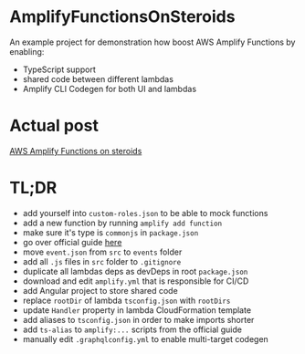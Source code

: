 # AmplifyFunctionsOnSteroids

An example project for demonstration how boost AWS Amplify Functions by enabling:

- TypeScript support
- shared code between different lambdas
- Amplify CLI Codegen for both UI and lambdas

# Actual post

[AWS Amplify Functions on steroids](https://vorant94.medium.com/aws-amplify-functions-on-steroids-bffbfc09960c)

# TL;DR

- add yourself into `custom-roles.json` to be able to mock functions
- add a new function by running `amplify add function`
- make sure it's type is `commonjs` in `package.json`
- go over official guide [here](https://docs.amplify.aws/cli/function/build-options/)
- move `event.json` from `src` to `events` folder
- add all `.js` files in `src` folder to `.gitignore`
- duplicate all lambdas deps as devDeps in root `package.json`
- download and edit `amplify.yml` that is responsible for CI/CD
- add Angular project to store shared code
- replace `rootDir` of lambda `tsconfig.json` with `rootDirs`
- update `Handler` property in lambda CloudFormation template
- add aliases to `tsconfig.json` in order to make imports shorter
- add `ts-alias` to `amplify:...` scripts from the official guide
- manually edit `.graphqlconfig.yml` to enable multi-target codegen
